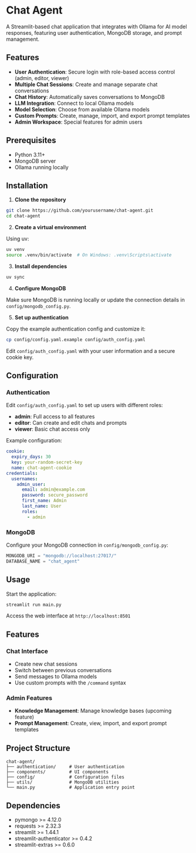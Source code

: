 # Chat Agent

A Streamlit-based chat application that integrates with Ollama for AI model responses, featuring user authentication, MongoDB storage, and prompt management.

## Features

- **User Authentication**: Secure login with role-based access control (admin, editor, viewer)
- **Multiple Chat Sessions**: Create and manage separate chat conversations
- **Chat History**: Automatically saves conversations to MongoDB
- **LLM Integration**: Connect to local Ollama models
- **Model Selection**: Choose from available Ollama models
- **Custom Prompts**: Create, manage, import, and export prompt templates
- **Admin Workspace**: Special features for admin users

## Prerequisites

- Python 3.11+
- MongoDB server
- Ollama running locally

## Installation

1. **Clone the repository**

```bash
git clone https://github.com/yourusername/chat-agent.git
cd chat-agent
```

2. **Create a virtual environment**

Using uv:

```bash
uv venv
source .venv/bin/activate  # On Windows: .venv\Scripts\activate
```

3. **Install dependencies**

```bash
uv sync
```

4. **Configure MongoDB**

Make sure MongoDB is running locally or update the connection details in `config/mongodb_config.py`.

5. **Set up authentication**

Copy the example authentication config and customize it:

```bash
cp config/config.yaml.example config/auth_config.yaml
```

Edit `config/auth_config.yaml` with your user information and a secure cookie key.

## Configuration

### Authentication

Edit `config/auth_config.yaml` to set up users with different roles:

- **admin**: Full access to all features
- **editor**: Can create and edit chats and prompts
- **viewer**: Basic chat access only

Example configuration:

```yaml
cookie:
  expiry_days: 30
  key: your-random-secret-key
  name: chat-agent-cookie
credentials:
  usernames:
    admin_user:
      email: admin@example.com
      password: secure_password
      first_name: Admin
      last_name: User
      roles:
        - admin
```

### MongoDB

Configure your MongoDB connection in `config/mongodb_config.py`:

```python
MONGODB_URI = "mongodb://localhost:27017/"
DATABASE_NAME = "chat_agent"
```

## Usage

Start the application:

```bash
streamlit run main.py
```

Access the web interface at `http://localhost:8501`

## Features

### Chat Interface

- Create new chat sessions
- Switch between previous conversations
- Send messages to Ollama models
- Use custom prompts with the `/command` syntax

### Admin Features

- **Knowledge Management**: Manage knowledge bases (upcoming feature)
- **Prompt Management**: Create, view, import, and export prompt templates

## Project Structure

```
chat-agent/
├── authentication/     # User authentication
├── components/         # UI components
├── config/             # Configuration files
├── utils/              # MongoDB utilities
└── main.py             # Application entry point
```

## Dependencies

- pymongo >= 4.12.0
- requests >= 2.32.3
- streamlit >= 1.44.1
- streamlit-authenticator >= 0.4.2
- streamlit-extras >= 0.6.0
